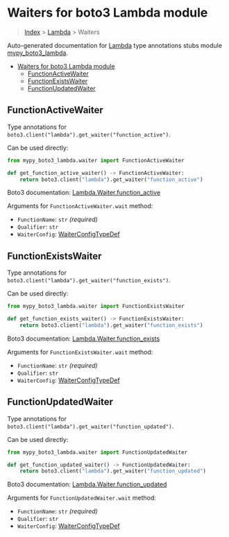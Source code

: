 # Waiters for boto3 Lambda module

> [Index](..) > [Lambda](.) > Waiters

Auto-generated documentation for
[Lambda](https://boto3.amazonaws.com/v1/documentation/api/1.17.77/reference/services/lambda.html#Lambda)
type annotations stubs module
[mypy_boto3_lambda](https://pypi.org/project/mypy-boto3-lambda/).

- [Waiters for boto3 Lambda module](#waiters-for-boto3-lambda-module)
  - [FunctionActiveWaiter](#functionactivewaiter)
  - [FunctionExistsWaiter](#functionexistswaiter)
  - [FunctionUpdatedWaiter](#functionupdatedwaiter)

## FunctionActiveWaiter

Type annotations for `boto3.client("lambda").get_waiter("function_active")`.

Can be used directly:

```python
from mypy_boto3_lambda.waiter import FunctionActiveWaiter

def get_function_active_waiter() -> FunctionActiveWaiter:
    return boto3.client("lambda").get_waiter("function_active")
```

Boto3 documentation:
[Lambda.Waiter.function_active](https://boto3.amazonaws.com/v1/documentation/api/1.17.77/reference/services/lambda.html#Lambda.Waiter.function_active)

Arguments for `FunctionActiveWaiter.wait` method:

- `FunctionName`: `str` *(required)*
- `Qualifier`: `str`
- `WaiterConfig`: [WaiterConfigTypeDef](./type_defs.md#waiterconfigtypedef)

## FunctionExistsWaiter

Type annotations for `boto3.client("lambda").get_waiter("function_exists")`.

Can be used directly:

```python
from mypy_boto3_lambda.waiter import FunctionExistsWaiter

def get_function_exists_waiter() -> FunctionExistsWaiter:
    return boto3.client("lambda").get_waiter("function_exists")
```

Boto3 documentation:
[Lambda.Waiter.function_exists](https://boto3.amazonaws.com/v1/documentation/api/1.17.77/reference/services/lambda.html#Lambda.Waiter.function_exists)

Arguments for `FunctionExistsWaiter.wait` method:

- `FunctionName`: `str` *(required)*
- `Qualifier`: `str`
- `WaiterConfig`: [WaiterConfigTypeDef](./type_defs.md#waiterconfigtypedef)

## FunctionUpdatedWaiter

Type annotations for `boto3.client("lambda").get_waiter("function_updated")`.

Can be used directly:

```python
from mypy_boto3_lambda.waiter import FunctionUpdatedWaiter

def get_function_updated_waiter() -> FunctionUpdatedWaiter:
    return boto3.client("lambda").get_waiter("function_updated")
```

Boto3 documentation:
[Lambda.Waiter.function_updated](https://boto3.amazonaws.com/v1/documentation/api/1.17.77/reference/services/lambda.html#Lambda.Waiter.function_updated)

Arguments for `FunctionUpdatedWaiter.wait` method:

- `FunctionName`: `str` *(required)*
- `Qualifier`: `str`
- `WaiterConfig`: [WaiterConfigTypeDef](./type_defs.md#waiterconfigtypedef)
